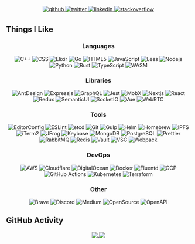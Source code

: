 <div align="center">
  <a href="https://github.com/callensm" target="_blank">
    <img src=https://img.shields.io/badge/github-%2324292e.svg?&style=for-the-badge&logo=github&logoColor=white alt=github style="margin-bottom: 5px;" />
  </a>
  <a href="https://twitter.com/matt_callens" target="_blank">
    <img src=https://img.shields.io/badge/twitter-%2300acee.svg?&style=for-the-badge&logo=twitter&logoColor=white alt=twitter style="margin-bottom: 5px;" />
  </a>
  <a href="https://linkedin.com/in/callensmatt" target="_blank">
    <img src=https://img.shields.io/badge/linkedin-%231E77B5.svg?&style=for-the-badge&logo=linkedin&logoColor=white alt=linkedin style="margin-bottom: 5px;" />
  </a>
  <a href="https://stackoverflow.com/users/m_callens" target="_blank">
    <img src=https://img.shields.io/badge/stackoverflow-%23F28032.svg?&style=for-the-badge&logo=stackoverflow&logoColor=white alt=stackoverflow style="margin-bottom: 5px;" />
  </a>  
</div>  

## Things I Like

<div align="center">
  <div>
    <h3>Languages</h3>
    <img alt="C++" src="https://img.shields.io/badge/-C++-00599C?style=flat-square&logo=cplusplus&logoColor=white" />
    <img alt="CSS" src="https://img.shields.io/badge/-CSS-1572B6?style=flat-square&logo=css3&logoColor=white" />
    <img alt="Elixir" src="https://img.shields.io/badge/-Elixir-4B275F?style=flat-square&logo=elixir&logoColor=white" />
    <img alt="Go" src="https://img.shields.io/badge/-Go-00ADD8?style=flat-square&logo=go&logoColor=white" />
    <img alt="HTML5" src="https://img.shields.io/badge/-HTML5-E34F26?style=flat-square&logo=html5&logoColor=white" />
    <img alt="JavaScript" src="https://img.shields.io/badge/-JavaScript-F7DF1E?style=flat-square&logo=javascript&logoColor=black" />
    <img alt="Less" src="https://img.shields.io/badge/-Less-1D365D?style=flat-square&logo=less&logoColor=white" />
    <img alt="Nodejs" src="https://img.shields.io/badge/-Nodejs-43853d?style=flat-square&logo=Node.js&logoColor=white" />
    <img alt="Python" src="https://img.shields.io/badge/-Python-3776AB?style=flat-square&logo=python&logoColor=white" />
    <img alt="Rust" src="https://img.shields.io/badge/-Rust-DEA584?style=flat-square&logo=rust&logoColor=black" />
    <img alt="TypeScript" src="https://img.shields.io/badge/-TypeScript-007ACC?style=flat-square&logo=typescript&logoColor=white" />
    <img alt="WASM" src="https://img.shields.io/badge/-WebAssembly-654FF0?style=flat-square&logo=webassembly&logoColor=white" />
  </div>
  <div>
    <h3>Libraries</h3>
    <img alt="AntDesign" src="https://img.shields.io/badge/-Ant_Design-0170FE?style=flat-square&logo=ant-design&logoColor=white" />
    <img alt="Expressjs" src="https://img.shields.io/badge/-Expressjs-000000?style=flat-square&logo=express&logoColor=white" />
    <img alt="GraphQL" src="https://img.shields.io/badge/-GraphQL-E10098?style=flat-square&logo=graphql&logoColor=white" />
    <img alt="Jest" src="https://img.shields.io/badge/-Jest-C21325?style=flat-square&logo=jest&logoColor=white" />
    <img alt="MobX" src="https://img.shields.io/badge/-MobX-FF9955?style=flat-square&logo=MobX&logoColor=white" />
    <img alt="Nextjs" src="https://img.shields.io/badge/-Nextjs-000000?style=flat-square&logo=next.js&logoColor=white" />
    <img alt="React" src="https://img.shields.io/badge/-React-45b8d8?style=flat-square&logo=react&logoColor=white" />
    <img alt="Redux" src="https://img.shields.io/badge/-Redux-764ABC?style=flat-square&logo=redux&logoColor=white" />
    <img alt="SemanticUI" src="https://img.shields.io/badge/-Semantic_UI-35BDB2?style=flat-square&logo=semantic-ui-react&logoColor=white" />
    <img alt="SocketIO" src="https://img.shields.io/badge/-Socket.io-010101?style=flat-square&logo=socket.io&logoColor=white" />
    <img alt="Vue" src="https://img.shields.io/badge/-Vue-4FC08D?style=flat-square&logo=vue.js&logoColor=white" />
    <img alt="WebRTC" src="https://img.shields.io/badge/-WebRTC-333333?style=flat-square&logo=webrtc&logoColor=white" />
  </div>
  <div>
    <h3>Tools</h3>
    <img alt="EditorConfig" src="https://img.shields.io/badge/-EditorConfig-FEFEFE?style=flat-square&logo=editorconfig&logoColor=black" />
    <img alt="ESLint" src="https://img.shields.io/badge/-ESLint-4B32C3?style=flat-square&logo=eslint&logoColor=white" />
    <img alt="etcd" src="https://img.shields.io/badge/-etcd-419EDA?style=flat-square&logo=etcd&logoColor=white" />
    <img alt="Git" src="https://img.shields.io/badge/-Git-F05032?style=flat-square&logo=git&logoColor=white" />
    <img alt="Gulp" src="https://img.shields.io/badge/-Gulp-CF4647?style=flat-square&logo=gulp&logoColor=white" />
    <img alt="Helm" src="https://img.shields.io/badge/-Helm-0F1689?style=flat-square&logo=helm&logoColor=white" />
    <img alt="Homebrew" src="https://img.shields.io/badge/-Homebrew-FBB040?style=flat-square&logo=homebrew&logoColor=black" />
    <img alt="IPFS" src="https://img.shields.io/badge/-IPFS-65C2CB?style=flat-square&logo=ipfs&logoColor=white" />
    <img alt="iTerm2" src="https://img.shields.io/badge/-iTerm2-000000?style=flat-square&logo=iterm2&logoColor=white" />
    <img alt="JFrog" src="https://img.shields.io/badge/-JFrog-41BF47?style=flat-square&logo=jfrog&logoColor=white" />
    <img alt="Keybase" src="https://img.shields.io/badge/-Keybase-33A0FF?style=flat-square&logo=keybase&logoColor=white" />
    <img alt="MongoDB" src="https://img.shields.io/badge/-MongoDB-13aa52?style=flat-square&logo=mongodb&logoColor=white" />
    <img alt="PostgreSQL" src="https://img.shields.io/badge/-PostgreSQL-4169E1?style=flat-square&logo=postgresql&logoColor=white" />
    <img alt="Prettier" src="https://img.shields.io/badge/-Prettier-F7B93E?style=flat-square&logo=prettier&logoColor=black" />
    <img alt="RabbitMQ" src="https://img.shields.io/badge/-RabbitMQ-FF6600?style=flat-square&logo=rabbitmq&logoColor=white" />
    <img alt="Redis" src="https://img.shields.io/badge/-Redis-DC382D?style=flat-square&logo=redis&logoColor=white" />
    <img alt="Vault" src="https://img.shields.io/badge/-Vault-000000?style=flat-square&logo=vault&logoColor=white" />
    <img alt="VSC" src="https://img.shields.io/badge/-VSCode-007ACC?style=flat-square&logo=visual-studio-code&logoColor=white" />
    <img alt="Webpack" src="https://img.shields.io/badge/-Webpack-8DD6F9?style=flat-square&logo=webpack&logoColor=black" />
  </div>
  <div>
    <h3>DevOps</h3>
    <img alt="AWS" src="https://img.shields.io/badge/-Amazon_Web_Services-232F3E?style=flat-square&logo=amazon-aws&logoColor=white" />
    <img alt="Cloudflare" src="https://img.shields.io/badge/-Cloudflare-F38020?style=flat-square&logo=cloudflare&logoColor=white" />
    <img alt="DigitalOcean" src="https://img.shields.io/badge/-DigitalOcean-0080FF?style=flat-square&logo=digitalocean&logoColor=white" />
    <img alt="Docker" src="https://img.shields.io/badge/-Docker-46a2f1?style=flat-square&logo=docker&logoColor=white" />
    <img alt="Fluentd" src="https://img.shields.io/badge/-Fluentd-0E83C8?style=flat-square&logo=fluentd&logoColor=white" />
    <img alt="GCP" src="https://img.shields.io/badge/-Google_Cloud_Platform-1a73e8?style=flat-square&logo=google-cloud&logoColor=white" />
    <img alt="GitHub Actions" src="https://img.shields.io/badge/-Github_Actions-2088FF?style=flat-square&logo=github-actions&logoColor=white" />
    <img alt="Kubernetes" src="https://img.shields.io/badge/-Kubernetes-326CE5?style=flat-square&logo=kubernetes&logoColor=white" />
    <img alt="Terraform" src="https://img.shields.io/badge/-Terraform-7B42BC?style=flat-square&logo=terraform&logoColor=white" />
  </div>
  <div>
    <h3>Other</h3>
    <img alt="Brave" src="https://img.shields.io/badge/-Brave_Browser-FB542B?style=flat-square&logo=brave&logoColor=white" />
    <img alt="Discord" src="https://img.shields.io/badge/-Discord-5865F2?style=flat-square&logo=discord&logoColor=white" />
    <img alt="Medium" src="https://img.shields.io/badge/-Medium-000000?style=flat-square&logo=medium&logoColor=white" />
    <img alt="OpenSource" src="https://img.shields.io/badge/-Open_Source_Initiative-3DA639?style=flat-square&logo=open-source-initiative&logoColor=white" />
    <img alt="OpenAPI" src="https://img.shields.io/badge/-OpenAPI_Initiative-6BA539?style=flat-square&logo=openapi-initiative&logoColor=white" />
  </div>
</div>

## GitHub Activity

<div align="center">
  <a href="https://github.com/callensm">
    <img align="center" src="https://github-readme-stats.vercel.app/api?username=callensm&disable_animations=true&count_private=true&show_icons=true&hide_border=true&theme=dracula" />
  </a>
  <a href="https://github.com/callensm">
    <img align="center" src="https://github-readme-stats.vercel.app/api/top-langs?username=callensm&layout=compact&langs_count=4&hide_border=true&theme=dracula" />
  </a>
</div>
